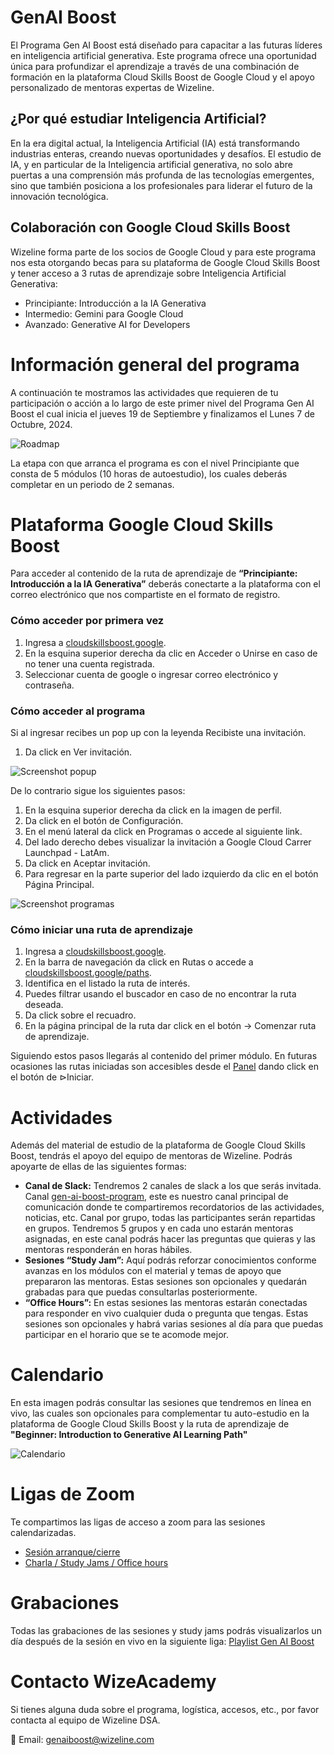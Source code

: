 # GenAI Boost
El Programa Gen AI Boost está diseñado para capacitar a las futuras líderes en inteligencia artificial generativa. Este programa ofrece una oportunidad única para profundizar el aprendizaje a través de una combinación de formación en la plataforma Cloud Skills Boost de Google Cloud y el apoyo personalizado de mentoras expertas de Wizeline.

## ¿Por qué estudiar Inteligencia Artificial?
En la era digital actual, la Inteligencia Artificial (IA) está transformando industrias enteras, creando nuevas oportunidades y desafíos. El estudio de IA, y en particular de la Inteligencia artificial generativa, no solo abre puertas a una comprensión más profunda de las tecnologías emergentes, sino que también posiciona a los profesionales para liderar el futuro de la innovación tecnológica.

## Colaboración con Google Cloud Skills Boost
Wizeline forma parte de los socios de Google Cloud y para este programa nos esta otorgando becas para su plataforma de Google Cloud Skills Boost y tener acceso a 3 rutas de aprendizaje sobre Inteligencia Artificial Generativa:
- Principiante: Introducción a la IA Generativa
- Intermedio: Gemini para Google Cloud
- Avanzado: Generative AI for Developers

# Información general del programa
A continuación te mostramos las actividades que requieren de tu participación o acción a lo largo de este primer nivel del Programa Gen AI Boost el cual inicia el jueves 19 de Septiembre y finalizamos el Lunes 7 de Octubre, 2024.

![Roadmap](https://github.com/user-attachments/assets/731841e8-2c54-4c54-88f2-5c85162a994d)

La etapa con que arranca el programa es con el nivel Principiante que consta de 5 módulos (10 horas de autoestudio), los cuales deberás completar en un periodo de 2 semanas.

# Plataforma Google Cloud Skills Boost
Para acceder al contenido de la ruta de aprendizaje de __“Principiante: Introducción a la IA Generativa”__ deberás conectarte a la plataforma con el correo electrónico que nos compartiste en el formato de registro.

### Cómo acceder por primera vez
1. Ingresa a [cloudskillsboost.google](https://www.cloudskillsboost.google/).
2. En la esquina superior derecha da clic en Acceder o Unirse en caso de no tener una cuenta registrada.
3. Seleccionar cuenta de google o ingresar correo electrónico y contraseña.

### Cómo acceder al programa
Si al ingresar recibes un pop up con la leyenda Recibiste una invitación.
1. Da click en Ver invitación.
   
![Screenshot popup](https://github.com/user-attachments/assets/16777614-24ba-41db-ac22-53aeb09e19d8)

De lo contrario sigue los siguientes pasos:
1. En la esquina superior derecha da click en la imagen de perfil.
2. Da click en el botón de Configuración.
3. En el menú lateral da click en Programas o accede al siguiente link.
4. Del lado derecho debes visualizar la invitación a Google Cloud Carrer Launchpad - LatAm.
5. Da click en Aceptar invitación.
6. Para regresar en la parte superior del lado izquierdo da clic en el botón Página Principal.

![Screenshot programas](https://github.com/user-attachments/assets/cee5d6b1-f79c-4907-965f-948efc1274f0)

### Cómo iniciar una ruta de aprendizaje 
1. Ingresa a [cloudskillsboost.google](https://www.cloudskillsboost.google/).
2. En la barra de navegación da click en Rutas o accede a [cloudskillsboost.google/paths](https://www.cloudskillsboost.google/paths).
3. Identifica en el listado la ruta de interés.
4. Puedes filtrar usando el buscador en caso de no encontrar la ruta deseada.
5. Da click sobre el recuadro.
6. En la página principal de la ruta dar click en el botón → Comenzar ruta de aprendizaje.

Siguiendo estos pasos llegarás al contenido del primer módulo.
En futuras ocasiones las rutas iniciadas son accesibles desde el [Panel](https://www.cloudskillsboost.google/) dando click en el botón de ⊳Iniciar.

# Actividades
Además del material de estudio de la plataforma de Google Cloud Skills Boost, tendrás el apoyo del equipo de mentoras de Wizeline. Podrás apoyarte de ellas de las siguientes formas:
- __Canal de Slack:__ Tendremos 2 canales de slack a los que serás invitada.
Canal [gen-ai-boost-program](https://wizelineacademy.slack.com/archives/C07M8839D6W), este es nuestro canal principal de comunicación donde te compartiremos recordatorios de las actividades, noticias, etc.
Canal por grupo, todas las participantes serán repartidas en grupos. Tendremos 5 grupos y en cada uno estarán mentoras asignadas, en este canal podrás hacer las preguntas que quieras y las mentoras responderán en horas hábiles.
- __Sesiones “Study Jam”:__ Aquí podrás reforzar conocimientos conforme avanzas en los módulos con el material y temas de apoyo que prepararon las mentoras. Estas sesiones son opcionales y quedarán grabadas para que puedas consultarlas posteriormente.
- __“Office Hours”:__ En estas sesiones las mentoras estarán conectadas para responder en vivo cualquier duda o pregunta que tengas. Estas sesiones son opcionales y habrá varias sesiones al día para que puedas participar en el horario que se te acomode mejor.

# Calendario
En esta imagen podrás consultar las sesiones que tendremos en línea en vivo, las cuales son opcionales para complementar tu auto-estudio en la plataforma de Google Cloud Skills Boost y la ruta de aprendizaje de __"Beginner: Introduction to Generative AI Learning Path"__

![Calendario](https://github.com/user-attachments/assets/070d6262-7c93-4182-935c-e0de96da4c91)

# Ligas de Zoom
Te compartimos las ligas de acceso a zoom para las sesiones calendarizadas.
- [Sesión arranque/cierre](https://wizeline.zoom.us/j/84052452141)
- [Charla / Study Jams / Office hours](https://wizeline.zoom.us/j/85113228514)

# Grabaciones
Todas las grabaciones de las sesiones y study jams podrás visualizarlos un día después de la sesión en vivo en la siguiente liga: [Playlist Gen AI Boost](https://www.youtube.com/playlist?list=PLQmYtfk1yvf45KcDfcBc2nH7xDQsx7Qjy)

# Contacto WizeAcademy
Si tienes alguna duda sobre el programa, logística, accesos, etc., por favor contacta al equipo de Wizeline DSA.

:email: Email: genaiboost@wizeline.com
